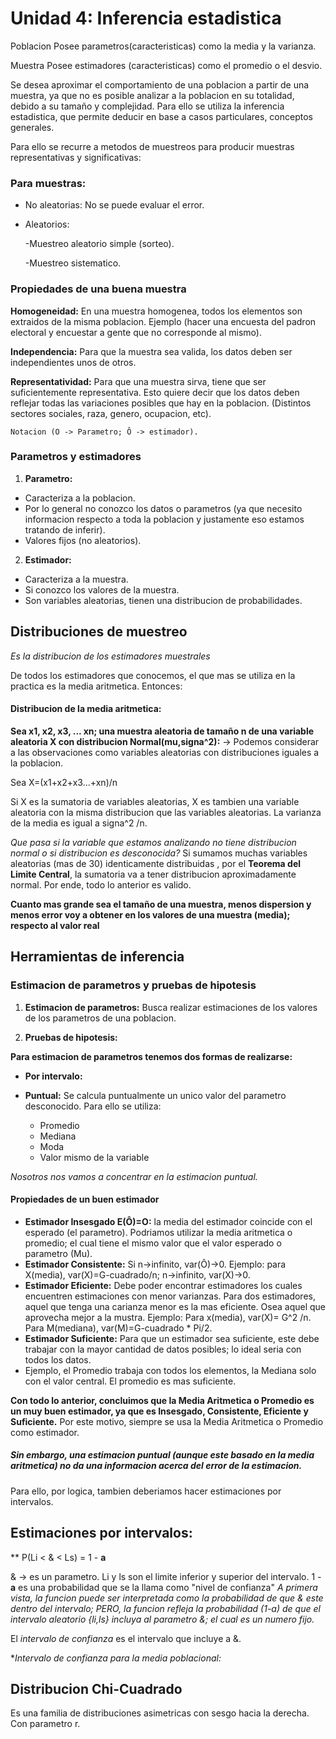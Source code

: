 # Unidad 4: Inferencia estadistica

Poblacion Posee parametros(caracteristicas) como la media y la varianza.

Muestra Posee estimadores (caracteristicas) como el promedio o el desvio.

Se desea aproximar el comportamiento de una poblacion a partir de una muestra, ya que no es posible analizar a la poblacion en su totalidad, debido a su tamaño y complejidad. Para ello se utiliza la inferencia estadistica, que permite deducir en base a casos particulares, conceptos generales.

Para ello se recurre a metodos de muestreos para producir muestras representativas y significativas:

### Para muestras:

* No aleatorias: No se puede evaluar el error.

* Aleatorios:

    -Muestreo aleatorio simple (sorteo).

    -Muestreo sistematico.

### Propiedades de una buena muestra
    
**Homogeneidad:** En una muestra homogenea, todos los elementos son extraidos de la misma poblacion. Ejemplo (hacer una encuesta del padron electoral y encuestar a gente que no corresponde al mismo).

**Independencia:** Para que la muestra sea valida, los datos deben ser independientes unos de otros.

**Representatividad:** Para que una muestra sirva, tiene que ser suficientemente representativa. Esto quiere decir que los datos deben reflejar todas las variaciones posibles que hay en la poblacion. (Distintos sectores sociales, raza, genero, ocupacion, etc).

`
    Notacion (O -> Parametro; Ô -> estimador).
`

### Parametros y estimadores

1) **Parametro:** 
* Caracteriza a la poblacion. 
* Por lo general no conozco los datos o parametros (ya que necesito informacion respecto a toda la poblacion y justamente eso estamos tratando de inferir). 
* Valores fijos (no aleatorios).

2) **Estimador:** 
* Caracteriza a la muestra. 
* Si conozco los valores de la muestra. 
* Son variables aleatorias, tienen una distribucion de probabilidades.


## Distribuciones de muestreo

*Es la distribucion de los estimadores muestrales*

De todos los estimadores que conocemos, el que mas se utiliza en la practica es la media aritmetica. Entonces: 

#### **Distribucion de la media aritmetica:** 

**Sea x1, x2, x3, ... xn; una muestra aleatoria de tamaño n de una variable aleatoria X con distribucion Normal(mu,signa^2):** -> Podemos considerar a las observaciones como variables aleatorias con distribuciones iguales a la poblacion. 

Sea X=(x1+x2+x3...+xn)/n

Si X es la sumatoria de variables aleatorias, X es tambien una variable aleatoria con la misma distribucion que las variables aleatorias.
La varianza de la media es igual a signa^2 /n.

*Que pasa si la variable que estamos analizando no tiene distribucion normal o si distribucion es desconocida?* Si sumamos muchas variables aleatorias (mas de 30) identicamente distribuidas , por el **Teorema del Limite Central**, la sumatoria va a tener distribucion aproximadamente normal. Por ende, todo lo anterior es valido.


**Cuanto mas grande sea el tamaño de una muestra, menos dispersion y menos error voy a obtener en los valores de una muestra (media); respecto al valor real**

## Herramientas de inferencia

### Estimacion de parametros y pruebas de hipotesis

1) **Estimacion de parametros:** Busca realizar estimaciones de los valores de los parametros de una poblacion. 

2) **Pruebas de hipotesis:**

**Para estimacion de parametros tenemos dos formas de realizarse:**

* **Por intervalo:** 

* **Puntual:** Se calcula puntualmente un unico valor del parametro desconocido. Para ello se utiliza: 
    - Promedio
    - Mediana
    - Moda
    - Valor mismo de la variable

*Nosotros nos vamos a concentrar en la estimacion puntual.*

#### Propiedades de un buen estimador

* **Estimador Insesgado E(Ô)=O:** la media del estimador coincide con el esperado (el parametro). Podriamos utilizar la media aritmetica o promedio; el cual tiene el mismo valor que el valor esperado o parametro (Mu).
* **Estimador Consistente:** Si n->infinito, var(Ô)->0.
    Ejemplo: para X(media), var(X)=G-cuadrado/n; n->infinito, var(X)->0.
* **Estimador Eficiente:** Debe poder encontrar estimadores los cuales encuentren estimaciones con menor varianzas. Para dos estimadores, aquel que tenga una carianza menor es la mas eficiente. Osea aquel que aprovecha mejor  a la mustra.
    Ejemplo: Para x(media), var(X)= G^2 /n. Para M(mediana), var(M)=G-cuadrado * Pi/2.
* **Estimador Suficiente:** Para que un estimador sea suficiente, este debe trabajar con la mayor cantidad de datos posibles; lo ideal seria con todos los datos.
* Ejemplo, el Promedio trabaja con todos los elementos, la Mediana solo con el valor central. El promedio es mas suficiente.    

**Con todo lo anterior, concluimos que la Media Aritmetica o Promedio es un muy buen estimador, ya que es Insesgado, Consistente, Eficiente y Suficiente.** Por este motivo, siempre se usa la Media Aritmetica o Promedio como estimador.



##### Sin embargo, una estimacion puntual (aunque este basado en la media aritmetica) no da una informacion acerca del error de la estimacion.

Para ello, por logica, tambien deberiamos hacer estimaciones por intervalos.

## Estimaciones por intervalos: 

** P(Li < & < Ls) = 1 - **a**

& -> es un parametro.
Li y ls son el limite inferior y superior del intervalo. 
1 - **a** es una probabilidad que se la llama como "nivel de confianza"
*A primera vista, la funcion puede ser interpretada como la probabilidad de que & este dentro del intervalo; PERO, la funcion refleja la probabilidad (1-a) de que el intervalo aleatorio {li,ls} incluya al parametro &; el cual es un numero fijo.*

El *intervalo de confianza* es el intervalo que incluye a &.

**Intervalo de confianza para la media poblacional:* 

## Distribucion Chi-Cuadrado

Es una familia de distribuciones asimetricas con sesgo hacia la derecha. Con parametro r.

